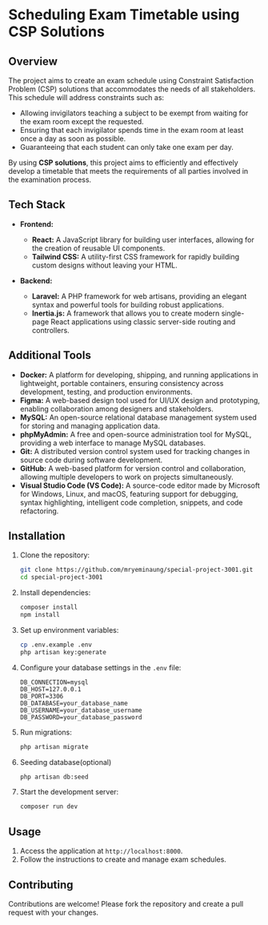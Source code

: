 # Scheduling Exam Timetable using CSP Solutions

## Overview

The project aims to create an exam schedule using Constraint Satisfaction Problem (CSP) solutions that accommodates the needs of all stakeholders. This schedule will address constraints such as:

- Allowing invigilators teaching a subject to be exempt from waiting for the exam room except the requested.
- Ensuring that each invigilator spends time in the exam room at least once a day as soon as possible.
- Guaranteeing that each student can only take one exam per day.

By using **CSP solutions**, this project aims to efficiently and effectively develop a timetable that meets the requirements of all parties involved in the examination process.

## Tech Stack

- **Frontend:**

    - **React:** A JavaScript library for building user interfaces, allowing for the creation of reusable UI components.
    - **Tailwind CSS:** A utility-first CSS framework for rapidly building custom designs without leaving your HTML.

- **Backend:**
    - **Laravel:** A PHP framework for web artisans, providing an elegant syntax and powerful tools for building robust applications.
    - **Inertia.js:** A framework that allows you to create modern single-page React applications using classic server-side routing and controllers.

## Additional Tools

- **Docker:** A platform for developing, shipping, and running applications in lightweight, portable containers, ensuring consistency across development, testing, and production environments.
- **Figma:** A web-based design tool used for UI/UX design and prototyping, enabling collaboration among designers and stakeholders.
- **MySQL:** An open-source relational database management system used for storing and managing application data.
- **phpMyAdmin:** A free and open-source administration tool for MySQL, providing a web interface to manage MySQL databases.
- **Git:** A distributed version control system used for tracking changes in source code during software development.
- **GitHub:** A web-based platform for version control and collaboration, allowing multiple developers to work on projects simultaneously.
- **Visual Studio Code (VS Code):** A source-code editor made by Microsoft for Windows, Linux, and macOS, featuring support for debugging, syntax highlighting, intelligent code completion, snippets, and code refactoring.

## Installation

1. Clone the repository:

    ```bash
    git clone https://github.com/mryeminaung/special-project-3001.git
    cd special-project-3001
    ```

2. Install dependencies:

    ```bash
    composer install
    npm install
    ```

3. Set up environment variables:

    ```bash
    cp .env.example .env
    php artisan key:generate
    ```

4. Configure your database settings in the `.env` file:

    ```env
    DB_CONNECTION=mysql
    DB_HOST=127.0.0.1
    DB_PORT=3306
    DB_DATABASE=your_database_name
    DB_USERNAME=your_database_username
    DB_PASSWORD=your_database_password
    ```

5. Run migrations:

    ```bash
    php artisan migrate
    ```

6. Seeding database(optional)

    ```bash
    php artisan db:seed
    ```

7. Start the development server:
    ```bash
    composer run dev
    ```

## Usage

1. Access the application at `http://localhost:8000`.
2. Follow the instructions to create and manage exam schedules.

## Contributing

Contributions are welcome! Please fork the repository and create a pull request with your changes.
